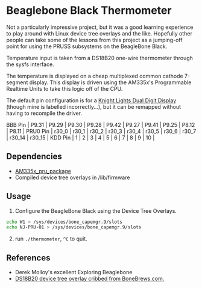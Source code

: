 # Beaglebone Black Thermometer

Not a particularly impressive project, but it was a good learning experience to play around with Linux device tree overlays and the like. Hopefully other people can take some of the lessons from this project as a jumping-off point for using the PRUSS subsystems on the BeagleBone Black.

Temperature input is taken from a DS18B20 one-wire thermometer through the sysfs interface.

The temperature is displayed on a cheap multiplexed common cathode 7-segment display. This display is driven using the AM335x's Programmable Realtime Units to take this logic off of the CPU.

The default pin configuration is for a [Knight Lights Dual Digit Display](http://www.mainelectronics.com/KLDualDigitLED.htm) (though mine is labelled incorrectly...), but it can be remapped without having to recompile the driver.

BBB Pin | P9.31 | P9.29 | P9.30 | P9.28 | P9.42 | P9.27 | P9.41 | P9.25 |  P8.12 | P8.11 |
PRU0 Pin | r30_0 | r30_1 | r30_2 | r30_3 | r30_4 | r30_5 | r30_6 | r30_7 | r30_14 | r30_15 | 
KDD Pin | 1 | 2 | 3 | 4 | 5 | 6 | 7 | 8 | 9 | 10 |



## Dependencies

- [AM335x_pru_package](https://github.com/beagleboard/am335x_pru_package)
- Compiled device tree overlays in /lib/firmware

## Usage

1. Configure the BeagleBone Black using the Device Tree Overlays.
```bash
echo W1 > /sys/devices/bone_capemgr.9/slots
echo NJ-PRU-01 > /sys/devices/bone_capemgr.9/slots
```
2. run `./thermometer`, `^C` to quit.

## References

- Derek Molloy's excellent Exploring Beaglebone
- [DS18B20 device tree overlay cribbed from BoneBrews.com.](http://www.bonebrews.com/temperature-monitoring-with-the-ds18b20-on-a-beaglebone-black/)
